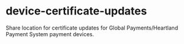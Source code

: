 # device-certificate-updates
Share location for certificate updates for Global Payments/Heartland Payment System payment devices.
